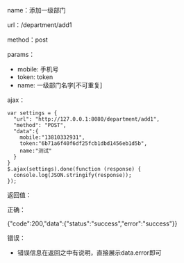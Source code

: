 name：添加一级部门

url：/department/add1

method：post

params：

* mobile: 手机号
* token: token
* name: 一级部门名字[不可重复]


ajax：

```
var settings = {
  "url": "http://127.0.0.1:8080/department/add1",
  "method": "POST",
  "data":{
    mobile:"13810332931",
    token:"6b71a6f40f6df25fcb1dbd1456eb1d5b",
    name:"测试"
  }
}
$.ajax(settings).done(function (response) {
  console.log(JSON.stringify(response));
});
```


返回值：

正确：

{"code":200,"data":{"status":"success","error":"success"}}

错误：

* 错误信息在返回之中有说明，直接展示data.error即可

